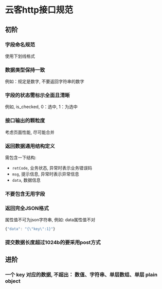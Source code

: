 # 云客http接口规范

## 初阶

### 字段命名规范

使用下划线格式

### 数据类型保持一致

例如：规定是数字, 不要返回字符串的数字

### 字段的状态需标示全面且清晰

例如, is\_checked, 0：选中, 1：为选中

### 接口输出的颗粒度

考虑页面性能, 尽可能合并

### 返回数据通用结构定义
需包含一下结构:
- `retCode`, 业务状态, 异常时表示业务错误码
- `msg`, 提示信息, 异常时表示异常信息
- `data`, 数据信息

### 不要包含无用字段

### 返回完全JSON格式

属性值不可为json字符串, 例如: data属性值不对

```js
{"data": "{\"key\":1}"}
```

### 提交数据长度超过1024b的要采用post方式

## 进阶

### 一个 key 对应的数据, 不超出： 数值、字符串、单层数组、单层 plain object



